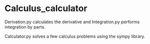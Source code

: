 # Calculus_calculator

Derivation.py calculates the derivative and Integration.py performs integration by parts.

Calculator.py solves a few calculus problems using the sympy library. 

